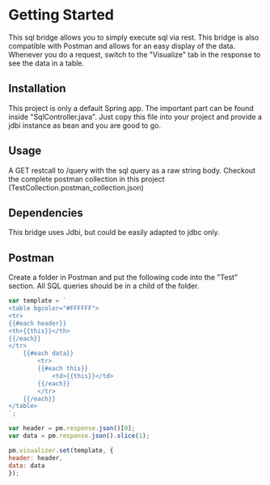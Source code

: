 # Getting Started

This sql bridge allows you to simply execute sql via rest. This bridge is also compatible with Postman and allows for an easy display of the data.
Whenever you do a request, switch to the "Visualize" tab in the response to see the data in a table.


## Installation

This project is only a default Spring app. The important part can be found inside "SqlController.java". 
Just copy this file into your project and provide a jdbi instance as bean and you are good to go.

## Usage

A GET restcall to /query with the sql query as a raw string body. Checkout the complete postman collection in this project (TestCollection.postman_collection.json)

## Dependencies

This bridge uses Jdbi, but could be easily adapted to jdbc only.

## Postman

Create a folder in Postman and put the following code into the "Test" section. All SQL queries should be in a child of the folder.

```javascript
var template = `
<table bgcolor="#FFFFFF">
<tr>
{{#each header}}
<th>{{this}}</th>
{{/each}}
</tr>
    {{#each data}}
        <tr>
        {{#each this}}
            <td>{{this}}</td>
        {{/each}}
        </tr>
    {{/each}}
</table>
`;

var header = pm.response.json()[0];
var data = pm.response.json().slice(1);

pm.visualizer.set(template, {
header: header,
data: data
});
```